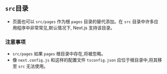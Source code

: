 ## `src`目录
- 页面也可以  `src/pages` 作为根 `pages` 目录的替代添加。在 `src` 目录中许多应用程序中非常常见,默认情况下, Next.js 支持该目录。

### 注意事项
- `src/pages` 如果 `pages` 根目录中存在,将被忽略。
- 像 `next.config.js` 和这样的配置文件 `tsconfig.json` 应位于根目录中,将其移至 `src` 无法使用。
